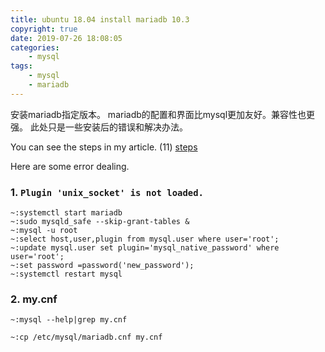 ```yaml
---
title: ubuntu 18.04 install mariadb 10.3
copyright: true
date: 2019-07-26 18:08:05
categories:
    - mysql
tags:
    - mysql
    - mariadb
---
```

安装mariadb指定版本。
mariadb的配置和界面比mysql更加友好。兼容性也更强。
此处只是一些安装后的错误和解决办法。

<!-- more -->

You can see the steps in my article. (11)
[steps](https://www.jianshu.com/p/30c720becad8)

Here are some error dealing.

### **1. `Plugin 'unix_socket' is not loaded.`**

```
~:systemctl start mariadb
~:sudo mysqld_safe --skip-grant-tables &
~:mysql -u root
~:select host,user,plugin from mysql.user where user='root';
~:update mysql.user set plugin='mysql_native_password' where user='root';
~:set password =password('new_password');
~:systemctl restart mysql
```

### **2. my.cnf**

```
~:mysql --help|grep my.cnf
```
```
~:cp /etc/mysql/mariadb.cnf my.cnf
```